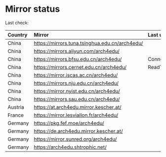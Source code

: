 <script src="./time.js"></script>
# Mirror status
Last check: <script type="text/javascript">localize(1749640922.7846878);</script>

|Country|Mirror|Last update|
|:------|:-----|:----------|
|China|https://mirrors.tuna.tsinghua.edu.cn/arch4edu/|<script type="text/javascript">localize(1749624578);</script>|
|China|https://mirrors.aliyun.com/arch4edu/|<script type="text/javascript">localize(1749624578);</script>|
|China|https://mirrors.bfsu.edu.cn/arch4edu/|ConnectionError|
|China|https://mirrors.cernet.edu.cn/arch4edu/|ReadTimeout|
|China|https://mirror.iscas.ac.cn/arch4edu/|<script type="text/javascript">localize(1749581165);</script>|
|China|https://mirrors.nju.edu.cn/arch4edu/|<script type="text/javascript">localize(1749538053);</script>|
|China|https://mirror.nyist.edu.cn/arch4edu/|<script type="text/javascript">localize(1749581165);</script>|
|China|https://mirrors.sau.edu.cn/arch4edu/|<script type="text/javascript">localize(1731653531);</script>|
|Austria|https://at.arch4edu.mirror.kescher.at/|<script type="text/javascript">localize(1749581165);</script>|
|France|https://mirror.lesviallon.fr/arch4edu/|<script type="text/javascript">localize(1749020703);</script>|
|Germany|https://pkg.fef.moe/arch4edu/|<script type="text/javascript">localize(1749581165);</script>|
|Germany|https://de.arch4edu.mirror.kescher.at/|<script type="text/javascript">localize(1749581165);</script>|
|Germany|https://mirror.sunred.org/arch4edu/|<script type="text/javascript">localize(1749581165);</script>|
|Germany|https://arch4edu.shtrophic.net/|<script type="text/javascript">localize(1749581165);</script>|

<script src="./tablefilter/tablefilter.js"></script>
<script src="./table.js"></script>